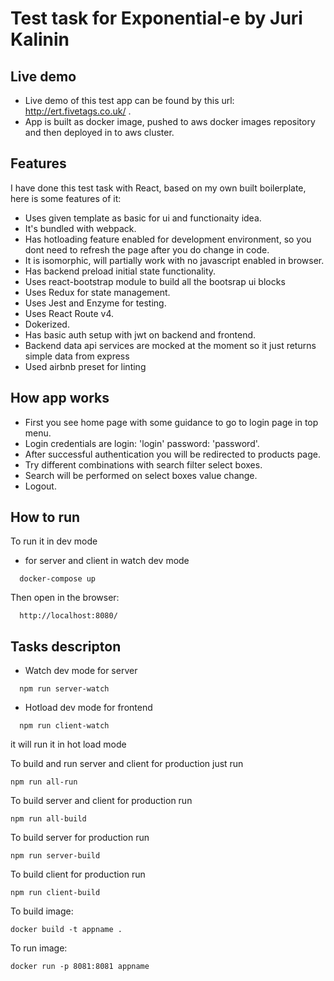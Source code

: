 # Test task for Exponential-e by Juri Kalinin

## Live demo 

* Live demo of this test app can be found by this url: http://ert.fivetags.co.uk/ .
* App is built as docker image, pushed to aws docker images repository and then deployed in to aws cluster.

## Features 

I have done this test task with React, based on my own built boilerplate, here is some features of it:

* Uses given template as basic for ui and functionaity idea.
* It's bundled with webpack.
* Has hotloading feature enabled for development environment, so you dont need to refresh the page after you do change in code.
* It is isomorphic, will partially work with no javascript enabled in browser.
* Has backend preload initial state functionality.
* Uses react-bootstrap module to build all the bootsrap ui blocks
* Uses Redux for state management.
* Uses Jest and Enzyme for testing.
* Uses React Route v4.
* Dokerized.
* Has basic auth setup with jwt on backend and frontend.
* Backend data api services are mocked at the moment so it just returns simple data from express
* Used airbnb preset for linting

## How app works

* First you see home page with some guidance to go to login page in top menu.
* Login credentials are login: 'login' password: 'password'.
* After successful authentication you will be redirected to products page.
* Try different combinations with search filter select boxes.
* Search will be performed on select boxes value change.
* Logout.

## How to run

To run it in dev mode
* for server and client in watch dev mode
```
  docker-compose up
```
Then open in the browser:
```
  http://localhost:8080/
```


## Tasks descripton
* Watch dev mode for server
```
  npm run server-watch
```
* Hotload dev mode for frontend
```
  npm run client-watch
```
it will run it in hot load mode

To build and run server and client for production just run
```
npm run all-run
```

To build server and client for production run
```
npm run all-build
```

To build server for production run
```
npm run server-build
```

To build client for production run
```
npm run client-build
```

To build image:
```
docker build -t appname .
```
To run image:
```
docker run -p 8081:8081 appname
```
